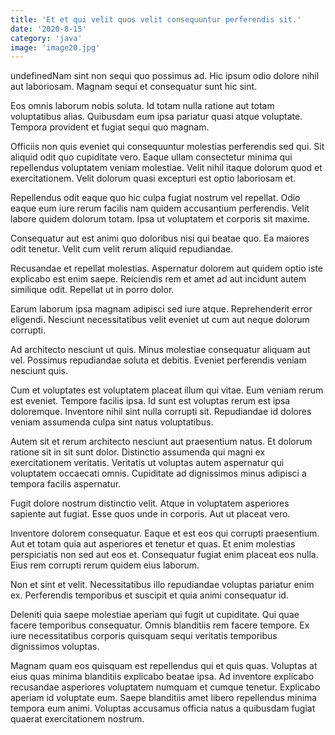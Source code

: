 ```yaml
---
title: 'Et et qui velit quos velit consequuntur perferendis sit.'
date: '2020-8-15'
category: 'java'
image: 'image20.jpg'
---
```


undefinedNam sint non sequi quo possimus ad. Hic ipsum odio dolore nihil aut laboriosam. Magnam sequi et consequatur sunt hic sint.
 Eos omnis laborum nobis soluta. Id totam nulla ratione aut totam voluptatibus alias. Quibusdam eum ipsa pariatur quasi atque voluptate. Tempora provident et fugiat sequi quo magnam.
 Officiis non quis eveniet qui consequuntur molestias perferendis sed qui. Sit aliquid odit quo cupiditate vero. Eaque ullam consectetur minima qui repellendus voluptatem veniam molestiae. Velit nihil itaque dolorum quod et exercitationem. Velit dolorum quasi excepturi est optio laboriosam et.

Repellendus odit eaque quo hic culpa fugiat nostrum vel repellat. Odio eaque eum iure rerum facilis nam quidem accusantium perferendis. Velit labore quidem dolorum totam. Ipsa ut voluptatem et corporis sit maxime.
 Consequatur aut est animi quo doloribus nisi qui beatae quo. Ea maiores odit tenetur. Velit cum velit rerum aliquid repudiandae.
 Recusandae et repellat molestias. Aspernatur dolorem aut quidem optio iste explicabo est enim saepe. Reiciendis rem et amet ad aut incidunt autem similique odit. Repellat ut in porro dolor.

Earum laborum ipsa magnam adipisci sed iure atque. Reprehenderit error eligendi. Nesciunt necessitatibus velit eveniet ut cum aut neque dolorum corrupti.
 Ad architecto nesciunt ut quis. Minus molestiae consequatur aliquam aut vel. Possimus repudiandae soluta et debitis. Eveniet perferendis veniam nesciunt quis.
 Cum et voluptates est voluptatem placeat illum qui vitae. Eum veniam rerum est eveniet. Tempore facilis ipsa. Id sunt est voluptas rerum est ipsa doloremque. Inventore nihil sint nulla corrupti sit. Repudiandae id dolores veniam assumenda culpa sint natus voluptatibus.

Autem sit et rerum architecto nesciunt aut praesentium natus. Et dolorum ratione sit in sit sunt dolor. Distinctio assumenda qui magni ex exercitationem veritatis. Veritatis ut voluptas autem aspernatur qui voluptatem occaecati omnis. Cupiditate ad dignissimos minus adipisci a tempora facilis aspernatur.
 Fugit dolore nostrum distinctio velit. Atque in voluptatem asperiores sapiente aut fugiat. Esse quos unde in corporis. Aut ut placeat vero.
 Inventore dolorem consequatur. Eaque et est eos qui corrupti praesentium. Aut et totam quia aut asperiores et tenetur et quas. Et enim molestias perspiciatis non sed aut eos et. Consequatur fugiat enim placeat eos nulla. Eius rem corrupti rerum quidem eius laborum.

Non et sint et velit. Necessitatibus illo repudiandae voluptas pariatur enim ex. Perferendis temporibus et suscipit et quia animi consequatur id.
 Deleniti quia saepe molestiae aperiam qui fugit ut cupiditate. Qui quae facere temporibus consequatur. Omnis blanditiis rem facere tempore. Ex iure necessitatibus corporis quisquam sequi veritatis temporibus dignissimos voluptas.
 Magnam quam eos quisquam est repellendus qui et quis quas. Voluptas at eius quas minima blanditiis explicabo beatae ipsa. Ad inventore explicabo recusandae asperiores voluptatem numquam et cumque tenetur. Explicabo aperiam id voluptate eum. Saepe blanditiis amet libero repellendus minima tempora eum animi. Voluptas accusamus officia natus a quibusdam fugiat quaerat exercitationem nostrum.


